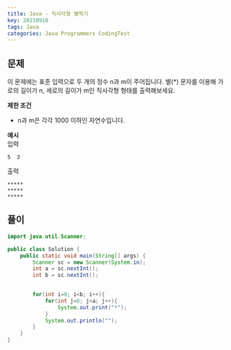 ```yaml
---
title: Java - 직사각형 별찍기
key: 20210910
tags: Java
categories: Java Programmers CodingTest
---
```


## 문제

이 문제에는 표준 입력으로 두 개의 정수 n과 m이 주어집니다.
별(*) 문자를 이용해 가로의 길이가 n, 세로의 길이가 m인 직사각형 형태를 출력해보세요.

**제한 조건**  
* n과 m은 각각 1000 이하인 자연수입니다.  

**예시**  
입력  

~~~
5  3
~~~

출력

~~~
*****
*****
*****
~~~


## 풀이
~~~java
import java.util.Scanner;

public class Solution {
    public static void main(String[] args) {
        Scanner sc = new Scanner(System.in);
        int a = sc.nextInt();
        int b = sc.nextInt();

        
        for(int i=0; i<b; i++){
            for(int j=0; j<a; j++){
                System.out.print("*");
            }
            System.out.println("");
        }
    }
}
~~~